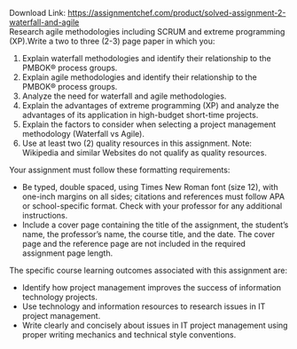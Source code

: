 Download Link: https://assignmentchef.com/product/solved-assignment-2-waterfall-and-agile
<br>
Research agile methodologies including SCRUM and extreme programming (XP).Write a two to three (2-3) page paper in which you:

<ol>

 <li>Explain waterfall methodologies and identify their relationship to the PMBOK® process groups.</li>

 <li>Explain agile methodologies and identify their relationship to the PMBOK® process groups.</li>

 <li>Analyze the need for waterfall and agile methodologies.</li>

 <li>Explain the advantages of extreme programming (XP) and analyze the advantages of its application in high-budget short-time projects.</li>

 <li>Explain the factors to consider when selecting a project management methodology (Waterfall vs Agile).</li>

 <li>Use at least two (2) quality resources in this assignment. Note: Wikipedia and similar Websites do not qualify as quality resources.</li>

</ol>

Your assignment must follow these formatting requirements:

<ul>

 <li>Be typed, double spaced, using Times New Roman font (size 12), with one-inch margins on all sides; citations and references must follow APA or school-specific format. Check with your professor for any additional instructions.</li>

 <li>Include a cover page containing the title of the assignment, the student’s name, the professor’s name, the course title, and the date. The cover page and the reference page are not included in the required assignment page length.</li>

</ul>

The specific course learning outcomes associated with this assignment are:

<ul>

 <li>Identify how project management improves the success of information technology projects.</li>

 <li>Use technology and information resources to research issues in IT project management.</li>

 <li>Write clearly and concisely about issues in IT project management using proper writing mechanics and technical style conventions.</li>

</ul>